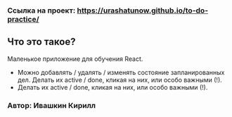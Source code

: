 ### Ссылка на проект: https://urashatunow.github.io/to-do-practice/

## Что это такое?
 Маленькое приложение для обучения React. 

 - Можно добавлять / удалять / изменять состояние запланированных дел. Делать их active / done, кликая на них, или особо важными (!).
 - Делать их active / done, кликая на них, или особо важными (!).
 
### Автор: Ивашкин Кирилл

